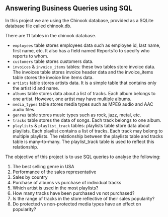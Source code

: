 ## Answering Business Queries using SQL

In this project we are using the Chinook database, provided as a SQLite database file called chinook.db.

There are 11 tables in the chinook database.

   *  `employees` table stores employees data such as employee id, last name, first name, etc. It also has a field named ReportsTo to specify who reports to whom.
   * `customers` table stores customers data.
   *  `invoices` & `invoice_items` tables: these two tables store invoice data. The invoices table stores invoice header data and the invoice_items table stores the invoice line items data.
   *  `artists` table stores artists data. It is a simple table that contains only the artist id and name.
   *  `albums` table stores data about a list of tracks. Each album belongs to one artist. However, one artist may have multiple albums.
   *  `media_types` table stores media types such as MPEG audio and AAC audio files.
   *  `genres` table stores music types such as rock, jazz, metal, etc.
   * `tracks` table stores the data of songs. Each track belongs to one album.
   *  `playlists` & `playlist_track` tables: playlists table store data about playlists. Each playlist contains a list of tracks. Each track may belong to multiple playlists. The relationship between the playlists table and tracks table is many-to-many. The playlist_track table is used to reflect this relationship.
 

The objective of this project is to use SQL queries to analyse the following:

1. The best selling genre in USA
1. Performance of the sales representative
1. Sales by country
1. Purchase of albums vs purchase of individual tracks
1. Which artist is used in the most playlists?
1. How many tracks have been purchased vs not purchased?
1. Is the range of tracks in the store reflective of their sales popularity?
1. Do protected vs non-protected media types have an effect on popularity?
